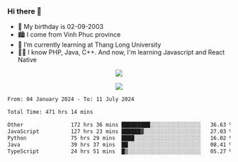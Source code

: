 ### Hi there 👋
- 🎂 My birthday is 02-09-2003
- 🏙️ I come from Vinh Phuc province
- 🌱 I’m currently learning at Thang Long University
- 🧑‍💻 I know PHP, Java, C++. And now, I'm learning Javascript and React Native
<p align="center"><img src="https://github-readme-stats.vercel.app/api?username=tmquang0209&show_icons=true&theme=gradient"></p>
<p align="center"><img src="https://github-readme-stats.vercel.app/api/top-langs/?username=tmquang0209&hide=scss,css&langs_count=10"></p>
<!--START_SECTION:waka-->

```txt
From: 04 January 2024 - To: 11 July 2024

Total Time: 471 hrs 14 mins

Other               172 hrs 36 mins █████████░░░░░░░░░░░░░░░░   36.63 %
JavaScript          127 hrs 23 mins ██████▓░░░░░░░░░░░░░░░░░░   27.03 %
Python              75 hrs 29 mins  ████░░░░░░░░░░░░░░░░░░░░░   16.02 %
Java                39 hrs 37 mins  ██░░░░░░░░░░░░░░░░░░░░░░░   08.41 %
TypeScript          24 hrs 51 mins  █▒░░░░░░░░░░░░░░░░░░░░░░░   05.27 %
```

<!--END_SECTION:waka-->
